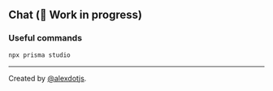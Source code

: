 ## Chat (:construction: Work in progress)

### Useful commands

```bash
npx prisma studio
```

---

Created by [@alexdotjs](https://twitter.com/alexdotjs).
